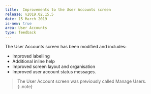 ```yaml
---
title:  Improvements to the User Accounts screen
release: v2019.02.15.5
date: 15 March 2019
is-new: true
area: User Accounts
type: feedback
---
```


The User Accounts screen has been modified and includes:

* Improved labelling
* Additional inline help
* Improved screen layout and organisation
* Improved user account status messages.

> The User Account screen was previously called Manage Users.
{:.note}